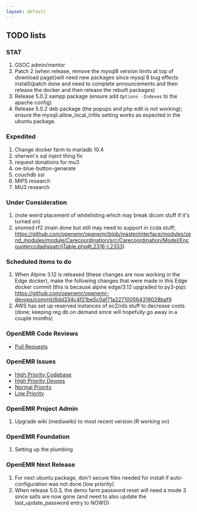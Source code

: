 ```yaml
---
layout: default
---
```

## TODO lists

### STAT
1. GSOC admin/mentor
1. Patch 2 (when release, remove the mysql8 version limits at top of download page)(will need new packages since mysql 8 bug effects install)(patch done and need to complete announcements and then release the docker and then release the rebuilt packages)
1. Release 5.0.2 xampp package (ensure add `Options -Indexes` to the apache config)
1. Release 5.0.2 deb package (the popups and php edit is not working); ensure the mysqli.allow_local_infile setting works as expected in the ubuntu package.

### Expedited
1. Change docker farm to mariadb 10.4
1. sherwin's sql inject thing fix
1. request donations for mu3
1. oe-blue-button-generate
1. couchdb ssl
1. MIPS research
1. MU3 research

### Under Consideration
1. (note weird placement of whitelisting which may break dicom stuff if it's turned on)
1. snomed rf2 (main done but still may need to support in ccda stuff; https://github.com/openemr/openemr/blob/master/interface/modules/zend_modules/module/Carecoordination/src/Carecoordination/Model/EncounterccdadispatchTable.php#L2316-L2333)

### Scheduled items to do
1. When Alpine 3.12 is released (these changes are now working in the Edge docker), make the following changes that were made in this Edge docker commit (this is because alpine edge/3.12 upgraded to py3-pip): https://github.com/openemr/openemr-devops/commit/6dd334c4f21be5c0af71a227100564319028baf9
1. AWS has set up reserved instances of ec2/rds stuff to decrease costs (done; keeping reg db on demand since will hopefully go away in a couple months)

### OpenEMR Code Reviews
* [Pull Requests](https://github.com/openemr/openemr/pulls)

### OpenEMR Issues
* [High Priority Codebase](https://github.com/openemr/openemr/milestone/4)
* [High Priority Devops](https://github.com/openemr/openemr-devops/milestone/1)
* [Normal Priority](https://github.com/openemr/openemr/milestone/5)
* [Low Priority](https://github.com/openemr/openemr/milestone/6)

### OpenEMR Project Admin
1. Upgrade wiki (mediawiki) to most recent version.(R working on)

### OpenEMR Foundation
1. Setting up the plumbing

### OpenEMR Next Release
1. For next ubuntu package, don't secure files needed for install if auto-configuration was not done.(low priority)
1. When release 5.0.3, the demo farm password reset will need a mode 3 since salts are now gone (and need to also update the last_update_password entry to NOW())
